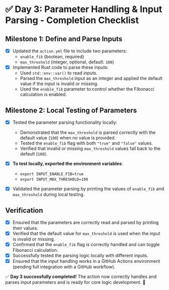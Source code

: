 # ✅ Day 3: Parameter Handling & Input Parsing - Completion Checklist

## **Milestone 1: Define and Parse Inputs**
- [x] Updated the `action.yml` file to include two parameters:
  - `enable_fib` (boolean, required)
  - `max_threshold` (integer, optional, default: `100`)
- [x] Implemented Rust code to parse these inputs:
  - Used `std::env::var()` to read inputs.
  - Parsed the `max_threshold` input as an integer and applied the default value if the input is invalid or missing.
  - Used the `enable_fib` parameter to control whether the Fibonacci calculation is enabled.

## **Milestone 2: Local Testing of Parameters**
- [x] Tested the parameter parsing functionality locally:
  - Demonstrated that the `max_threshold` is parsed correctly with the default value (`100`) when no value is provided.
  - Tested the `enable_fib` flag with both `"true"` and `"false"` values.
  - Verified that invalid or missing `max_threshold` values fall back to the default (`100`).

- [x] **To test locally, exported the environment variables**:
  - `export INPUT_ENABLE_FIB=true`
  - `export INPUT_MAX_THRESHOLD=100`

- [x] Validated the parameter parsing by printing the values of `enable_fib` and `max_threshold` during local testing.

## **Verification**
- [x] Ensured that the parameters are correctly read and parsed by printing their values.
- [x] Verified that the default value for `max_threshold` is used when the input is invalid or missing.
- [x] Confirmed that the `enable_fib` flag is correctly handled and can toggle Fibonacci calculation.
- [x] Successfully tested the parsing logic locally with different inputs.
- [x] Ensured that the input handling works in a GitHub Actions environment (pending full integration with a GitHub workflow).

✅ **Day 3 successfully completed!** The action now correctly handles and parses input parameters and is ready for core logic development. 🚀
